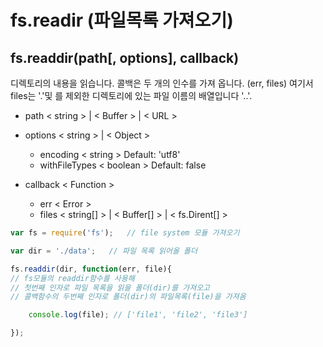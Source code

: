 # fs.readir (파일목록 가져오기)

## fs.readdir(path[, options], callback)
디렉토리의 내용을 읽습니다. 콜백은 두 개의 인수를 가져 옵니다. (err, files) 여기서 files는 '.'및 를 제외한 디렉토리에 있는 파일 이름의 배열입니다 '..'.

- path < string > | < Buffer > | < URL >
- options < string > | < Object >
  - encoding < string > Default: 'utf8'
  - withFileTypes < boolean > Default: false

- callback < Function >
  - err < Error >
  - files < string[] > | < Buffer[] > | < fs.Dirent[] >

```js
var fs = require('fs');   // file system 모듈 가져오기

var dir = './data';   // 파일 목록 읽어올 폴더

fs.readdir(dir, function(err, file){
// fs모듈의 readdir함수를 사용해
// 첫번째 인자로 파일 목록을 읽을 폴더(dir)를 가져오고
// 콜백함수의 두번째 인자로 폴더(dir)의 파일목록(file)을 가져옴

	console.log(file); // ['file1', 'file2', 'file3']

});
```